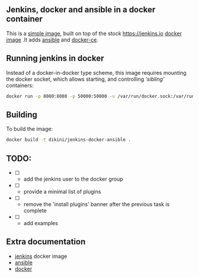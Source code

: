 ## Jenkins, docker and ansible in a docker container

This is a [simple image](https://hub.docker.com/r/dikini/jenkins-docker-ansible/), built on top of the stock https://jenkins.io [docker image](https://hub.docker.com/r/jenkins/jenkins/) .It adds [ansible](https://ansible.com) and [docker-ce](https://docker.com).

## Running jenkins in docker

Instead of a docker-in-docker type scheme, this image requires mounting the docker socket, which allows starting, and controlling _'sibling'_ containers:

```bash
docker run -p 8080:8080 -p 50000:50000 -v /var/run/docker.sock:/var/run/docker.sock dikini/jenkins-docker-ansible
```

## Building

To build the image:

```bash
docker build -t dikini/jenkins-docker-ansible .
```

## TODO:

- [ ] - add the jenkins user to the docker group
- [ ] - provide a minimal list of plugins
- [ ] - remove the 'install plugins' banner after the previous task is complete
- [ ] - add examples

## Extra documentation

- [jenkins](https://github.com/jenkinsci/docker/blob/master/README.md) docker image
- [ansible](https://docs.ansible.com)
- [docker](https://docs.docker.com/)

